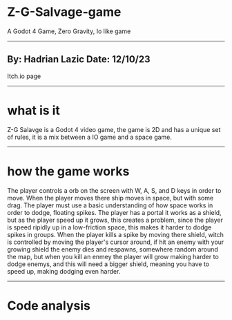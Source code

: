 # Z-G-Salvage-game
A Godot 4 Game, Zero Gravity, Io like game

--------------------------------------------
By: Hadrian Lazic Date: 12/10/23
--------------------------------------------
Itch.io page 


--------------------------------------------

# what is it
Z-G Salavge is a Godot 4 video game, the game is 2D and has a unique set of rules, it is a mix between a IO game and a space game.

--------------------------------------------

# how the game works
The player controls a orb on the screen with W, A, S, and D keys in order to move. When the player moves there ship moves in space, 
but with some drag. The player must use a basic understanding of how space works in order to dodge, floating spikes. The player has a portal 
it works as a shield, but as the player speed up it grows, this creates a problem, since the player is speed ripidly up in a low-friction space,
this makes it harder to dodge spikes in groups. When the player kills a spike by moving there shield, witch is controlled by moving the player's
cursor around, if hit an enemy with your growing shield the enemy dies and respawns, somewhere random around the map, but when you kill an enmey 
the player will grow making harder to dodge enemys, and this will need a bigger shield, meaning you have to speed up, making dodging even harder.

--------------------------------------------

# Code analysis

